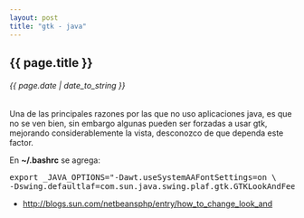 ```yaml
---
layout: post
title: "gtk - java"
---
```


## {{ page.title }}

###### {{ page.date | date_to_string }}

Una de las principales razones por las que no uso aplicaciones java, es que no se ven bien, sin embargo algunas pueden ser forzadas a usar gtk, mejorando considerablemente la vista, desconozco de que dependa este factor.

En **~/.bashrc** se agrega:

<pre class="sh_sh">
export _JAVA_OPTIONS="-Dawt.useSystemAAFontSettings=on \
-Dswing.defaultlaf=com.sun.java.swing.plaf.gtk.GTKLookAndFeel"
</pre>

- <http://blogs.sun.com/netbeansphp/entry/how_to_change_look_and>

